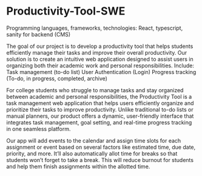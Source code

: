 # Productivity-Tool-SWE
Programming languages, frameworks, technologies: React, typescript, sanity for backend (CMS)

The goal of our project is to develop a productivity tool that helps students efficiently manage their tasks and improve their overall productivity. Our solution is to create an intuitive web application designed to assist users in organizing both their academic work and personal responsibilities.
Include:
	Task management (to-do list)
	User Authentication (Login)
	Progress tracking (To-do, in progress, completed, archive)


For college students who struggle to manage tasks and stay organized between academic and personal responsibilities, the Productivity Tool is a task management web application that helps users efficiently organize and prioritize their tasks to improve productivity. Unlike traditional to-do lists or manual planners, our product offers a dynamic, user-friendly interface that integrates task management, goal setting, and real-time progress tracking in one seamless platform.

Our app will add events to the calendar and assign time slots for each assignment or event based on several factors like estimated time, due date, priority, and more. It’ll also automatically allot time for breaks so that students won’t forget to take a break. This will reduce burnout for students and help them finish assignments within the allotted time. 
